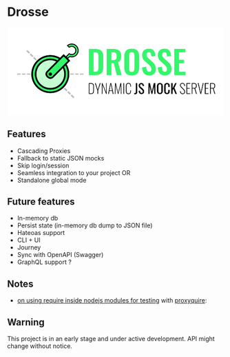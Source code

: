 # Drosse
![Drosse](./Drosse.svg "Dynamic js mock server")

## Features
- Cascading Proxies
- Fallback to static JSON mocks
- Skip login/session
- Seamless integration to your project OR
- Standalone global mode

## Future features
- In-memory db
- Persist state (in-memory db dump to JSON file)
- Hateoas support
- CLI + UI
- Journey
- Sync with OpenAPI (Swagger)
- GraphQL support ?

## Notes
- [on using require inside nodejs modules for testing](https://stackoverflow.com/questions/5747035/how-to-unit-test-a-node-js-module-that-requires-other-modules-and-how-to-mock-th) with [proxyquire](https://www.npmjs.com/package/proxyquire): 

## Warning
This project is in an early stage and under active development. API might change without notice.
